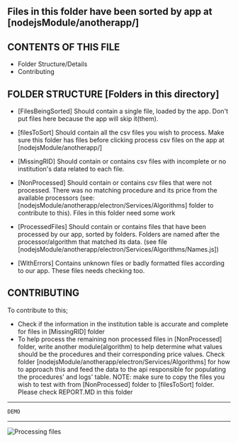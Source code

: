 
Files in this folder have been sorted by app at [nodejsModule/anotherapp/]
------------------------

CONTENTS OF THIS FILE
---------------------

 * Folder Structure/Details
 * Contributing

FOLDER STRUCTURE [Folders in this directory]
----------------

* [FilesBeingSorted] Should contain a single file, loaded by the app. Don't put files here because the app will skip it(them).

* [filesToSort] Should contain all the csv files you wish to process. Make sure this folder has files before clicking process
  csv files on the app at [nodejsModule/anotherapp/]

* [MissingRID] Should contain or contains csv files with incomplete or no institution's data related to each file.

* [NonProcessed] Should contain or contains csv files that were not processed. There was no matching procedure and its price
  from the available processors (see: [nodejsModule/anotherapp/electron/Services/Algorithms] folder to contribute to this).
  Files in this folder need some work

* [ProcessedFiles] Should contain or contains files that have been processed by our app, sorted by folders. Folders are named
  after the processor/algorithm that matched its data. (see file [nodejsModule/anotherapp/electron/Services/Algorithms/Names.js])
  
* [WithErrors] Contains unknown files or badly formatted files according to our app. These files needs checking too.
                 

CONTRIBUTING
-------------

To contribute to this;
* Check if the information in the institution table is accurate and complete for files in [MissingRID] folder
* To help process the remaining non processed files in [NonProcessed] folder, write another module(algorithm)
  to help determine what values should be the procedures and their corresponding price values. Check folder
  [nodejsModule/anotherapp/electron/Services/Algorithms] for how to approach this and feed the data to the
  api responsible for populating the procedures' and logs' table.
  NOTE: make sure to copy the files you wish to test with from [NonProcessed] folder to [filesToSort] folder.
  Please check REPORT.MD in this folder
  
---------------
    DEMO
----------------
![Processing files](nodejsModule/anotherapp/assets/git/medhack_app_gif.gif)